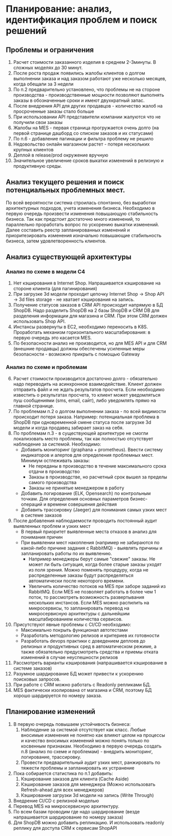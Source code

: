 # Планирование: анализ, идентификация проблем и поиск решений

## Проблемы и ограничения

1. Расчет стоимости заказанного изделия в среднем 2-3минуты. В сложных моделях до 30 минут.
2. После роста продаж появились жалобы клиентов о долгом выполнении заказа и над заказом работают уже несколько месяцев, когда обещали за 3 недели
3. По п.2 предварительно установлено, что проблемы не на стороне производства - производственные мощности позволяют выполнять заказы в обозначенные сроки и имеют двухкратный запас.
4. После внедрения API для других продавцов - количество жалоб на просроченные заказы стало больше
5. При использовании API представители компании жалуются что не получили свои заказы
6. Жалобы на MES - первая страница прогружается очень долго (на первой странице дашборд со списком заказов и их статусами)
7. По п.6 - добавление пагинации и фильтра проблему не решило
8. Недовольство онлайн магазином растет - потеря нескольких крупных клиентов
9. Деплой в release/prod окружение вручную
10. Значительное увеличение сроков выкатки изменений в релизную и продуктивную среды.

## Анализ текущего решения и поиск потенциальных проблемных мест.
По всей вероятности система строилась спонтанно, без выработки архитектурных подходов, учета изменения бизнеса.
Необходимо в первую очередь произвести изменения повышающую стабильность бизнеса. 
Так как предстоит достаточно много изменений, то параллельно проработать вопрос по ускорению выкатки изменений.
Далее составить реестр запланированных изменений и приоритезировать изменения изначально повышающие стабильность бизнеса, затем удовлетворенность клиентов.

## Анализ существующей архитектуры 
### Анализ по схеме в модели C4
1. Нет кэширования в Internet Shop. Напрашивается кэширование на стороне клиента (для пагинирования)
2. При загрузке 3d модели проходит цепочку Internet Shop -> Shop API -> 3d files storage - не хватает кэширования на запись.
3. Получение статусов заказов в CRM API происходит напрямую в БД ShopDB. Надо разделить ShopDB на 2 базы ShopDB и CRM DB для разделения информации для магазина и CRM. При этом CRM должен использовать Shop API. 
4. Инстансы развернуты в EC2, необходимо переносить в K8S. Проработать механизм горизонтального масштабирования: в первую очередь это касается MES.
5. По безопасности анализ не производится, но для MES API и для CRM (внешние продавцы) должны обеспечены усиленные меры безопасности - возможно прикрыть с помощью Gateway
### Анализ по схеме и проблемам
6. Расчет стоимости производится достаточно долго - обязательно надо переводить на асинхронное взаимодействие. 
Клиент должен отправить файл и не ждать результатов просчета. 
Если необходимо известить о результатах просчета, то клиент может уведомляться пуш сообщениями (sms, email, сайт), либо уведомлять прямо на главной странице.
7. По проблемам п.2 о долгом выполнении заказа - по всей видимости происходит потеря заказа. Например: потенциальная проблема в ShopDB при одновременной смене статуса после загрузке 3d модели и когда продавец забирает заказ на себя.
8. По проблемам п.3 - в существующей архитектуре не смогли локализовать место проблемы, так как полностью отсутствует наблюдение за системой. Необходимо:
   + Добавить мониторинг (graphana + prometheus). Ввести систему индикаторов и алертов для определения проблемных мест. Минимум остлеживать заказы:
       - Не переданы в производство в течение максимального срока отдачи в производство
       - Заказы в производстве, но расчетный срок вышел за пределы самого производства
       - Заказы не принятые менеджером в работу
   + Добавить логирование (ELK, Opensearch) по контрольным точкам. Для определения основных параметров бизнес-операций и времени совершения действия
   + Добавить трассировку (Jaeger) для понимания самых узких мест в системе заказов
9. После добавления наблюдаемости проводить постоянный аудит выявленных проблем и узких мест
    + В первый приоритет выявленные места отказов в анализ для понимания причин
    + При выявлении мест накопления (например не забираются по какой-либо причине задания с RabbitMQ) - выявлять причины и запланировать работы по их выявлению.
      - Например менеджеры берут самые "свежие" заказы. Не может ли быть ситуация, когда более старые заказы уходят из поля зрения. Можно поменять процедуру, когда не распределенные заказы будут распределяться автоматически после некоторого времени.
      - Увеличить количество потоков на MES при заборе заданий из RabbitMQ. Если MES не позволяет работать в более чем 1 поток, то рассмотреть возможность развертывания нескольких инстансов. Если MES можно распилить на микросервисы, то запланировать перевод на микросервисную архитектуры с дальнейшим масштабированием количества сервисов.
10. Присутствуют явные проблемы с CI/CD необходимо:
    + Максимально покрыть функционал автотестами
    + Разработать методологию релизов и критериев их готовности
    + Разработать devops практики с доведением деплоев до релизных и продуктивных сред в автоматическом режиме, а также обязательно предусмотреть средства и приемы отката изменений в случае неуспешности релизов
11. Рассмотреть варианты кэширования (напрашивается кэширование в системе заказов)
12. Разумное шардирование БД может привести к ускорению поисковых запросов.
13. При работе с CRM можно работать с Readonly репликами БД. 
14. MES фактически изолирована от магазина и CRM, поэтому БД хорошо шардируется по номеру заказа.

## Планирование изменений
1. В первую очередь повышаем устойчивость бизнеса:
   1. Наблюдение за системой отсутствует как класс. 
   Любые вносимые изменения не понятно как влияют целом на процессы и качество вносимых изменений можно понять только по косвенным признакам.
   Необходимо в первую очередь создать п.8 (анализ по схеме и проблемам) - внедрить мониторинг, логирование, трассировку.
   2. Провести предварительный аудит узких мест, ранжировать по тяжести проблемы и запланировать их устранение
2. Пока собирается статистика по п.1 добавить:
   1. Кэширование заказов для клиента (Cache Aside)
   2. Кэширование заказов для менеджера (Можно использовать Refresh-ahead для всех менеджеров)
   3. Кэширование загрузки 3d модели на запись (Write Through)
3. Внедрение CI/CD с релизной моделью 
4. Перевод MES на микросервисную архитектуру.
5. По всем базам проводим где надо шардирование (везде напрашивается шардирование по номеру заказа)
6. Для ShopDB можно добавить репликацию. И использовать readonly реплику для доступа CRM к сервисам ShopAPI 